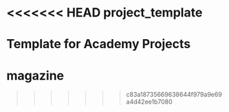 <<<<<<< HEAD
project_template
================

Template for Academy Projects
=======
magazine
========
>>>>>>> c83a18735669638644f979a9e69a4d42ee1b7080
